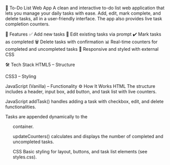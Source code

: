 📝 To-Do List Web App
A clean and interactive to-do list web application that lets you manage your daily tasks with ease. Add, edit, mark complete, and delete tasks, all in a user-friendly interface. The app also provides live task completion counters.

🚀 Features
✅ Add new tasks
📝 Edit existing tasks via prompt
✔️ Mark tasks as completed
🗑️ Delete tasks with confirmation
📊 Real-time counters for completed and uncompleted tasks
📱 Responsive and styled with external CSS

🛠️ Tech Stack
HTML5 – Structure

CSS3 – Styling

JavaScript (Vanilla) – Functionality
⚙️ How It Works
HTML
The structure includes a header, input box, add button, and task list with live counters.

JavaScript
addTask() handles adding a task with checkbox, edit, and delete functionalities.

Tasks are appended dynamically to the <ul> container.

updateCounters() calculates and displays the number of completed and uncompleted tasks.

CSS
Basic styling for layout, buttons, and task list elements (see styles.css).
